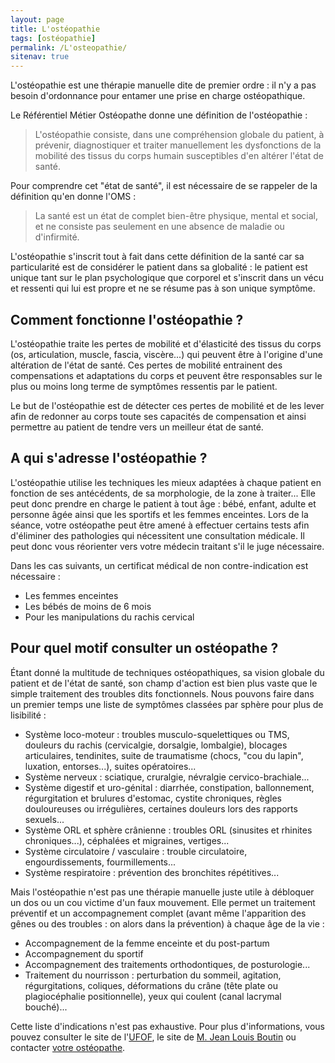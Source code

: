 ```yaml
---
layout: page
title: L'ostéopathie
tags: [ostéopathie]
permalink: /L'osteopathie/
sitenav: true
---
```


L'ostéopathie est une thérapie manuelle dite de premier ordre : il n'y a pas besoin d'ordonnance pour entamer une prise en charge ostéopathique.

Le Référentiel Métier Ostéopathe donne une définition de l'ostéopathie :

> L'ostéopathie consiste, dans une compréhension globale du patient, à prévenir, diagnostiquer et traiter manuellement les dysfonctions de la mobilité des tissus du corps humain susceptibles d'en altérer l'état de santé.

Pour comprendre cet "état de santé", il est nécessaire de se rappeler de la définition qu'en donne l'OMS :

> La santé est un état de complet bien-être physique, mental et social, et ne consiste pas seulement en une absence de maladie ou d'infirmité.

L'ostéopathie s'inscrit tout à fait dans cette définition de la santé car sa particularité est de considérer le patient dans sa globalité : le patient est unique tant sur le plan psychologique que corporel et s'inscrit dans un vécu et ressenti qui lui est propre et ne se résume pas à son unique symptôme.

## Comment fonctionne l'ostéopathie ?

L'ostéopathie traite les pertes de mobilité et d'élasticité des tissus du corps (os, articulation, muscle, fascia, viscère...) qui peuvent être à l'origine d'une altération de l'état de santé. Ces pertes de mobilité entrainent des compensations et adaptations du corps et peuvent être responsables sur le plus ou moins long terme de symptômes ressentis par le patient.

Le but de l'ostéopathie est de détecter ces pertes de mobilité et de les lever afin de redonner au corps toute ses capacités de compensation et ainsi permettre au patient de tendre vers un meilleur état de santé.

## A qui s'adresse l'ostéopathie ?

L'ostéopathie utilise les techniques les mieux adaptées à chaque patient en fonction de ses antécédents, de sa morphologie, de la zone à traiter... Elle peut donc prendre en charge le patient à tout âge : bébé, enfant, adulte et personne âgée ainsi que les sportifs et les femmes enceintes. Lors de la séance, votre ostéopathe peut être amené à effectuer certains tests afin d'éliminer des pathologies qui nécessitent une consultation médicale. Il peut donc vous réorienter vers votre médecin traitant s'il le juge nécessaire.

Dans les cas suivants, un certificat médical de non contre-indication est nécessaire :

- Les femmes enceintes
- Les bébés de moins de 6 mois
- Pour les manipulations du rachis cervical

## Pour quel motif consulter un ostéopathe ?

Étant donné la multitude de techniques ostéopathiques, sa vision globale du patient et de l'état de santé, son champ d'action est bien plus vaste que le simple traitement des troubles dits fonctionnels. Nous pouvons faire dans un premier temps une liste de symptômes classées par sphère pour plus de lisibilité :

- Système loco-moteur : troubles musculo-squelettiques ou TMS, douleurs du rachis (cervicalgie, dorsalgie, lombalgie), blocages articulaires, tendinites, suite de traumatisme (chocs, "cou du lapin", luxation, entorses...), suites opératoires...
- Système nerveux : sciatique, cruralgie, névralgie cervico-brachiale...
- Système digestif et uro-génital : diarrhée, constipation, ballonnement, régurgitation et brulures d'estomac, cystite chroniques, règles douloureuses ou irrégulières, certaines douleurs lors des rapports sexuels...
- Système ORL et sphère crânienne : troubles ORL (sinusites et rhinites chroniques...), céphalées et migraines, vertiges...
- Système circulatoire / vasculaire : trouble circulatoire, engourdissements, fourmillements...
- Système respiratoire : prévention des bronchites répétitives...

Mais l'ostéopathie n'est pas une thérapie manuelle juste utile à débloquer un dos ou un cou victime d'un faux mouvement. Elle permet un traitement préventif et un accompagnement complet (avant même l'apparition des gênes ou des troubles : on alors dans la prévention) à chaque âge de la vie :

- Accompagnement de la femme enceinte et du post-partum
- Accompagnement du sportif
- Accompagnement des traitements orthodontiques, de posturologie...
- Traitement du nourrisson : perturbation du sommeil, agitation, régurgitations, coliques, déformations du crâne (tête plate ou plagiocéphalie positionnelle), yeux qui coulent (canal lacrymal bouché)...

Cette liste d'indications n'est pas exhaustive. Pour plus d'informations, vous pouvez consulter le site de l'[UFOF](http://www.osteofrance.com/), le site de [M. Jean Louis Boutin](http://www.osteopathie-france.net/essai/associations/930-indic-osteo) ou contacter [votre ostéopathe](/Contact).
